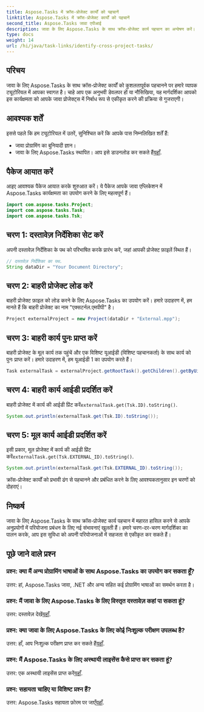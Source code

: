 ```yaml
---
title: Aspose.Tasks में क्रॉस-प्रोजेक्ट कार्यों को पहचानें
linktitle: Aspose.Tasks में क्रॉस-प्रोजेक्ट कार्यों को पहचानें
second_title: Aspose.Tasks जावा एपीआई
description: जावा के लिए Aspose.Tasks के साथ क्रॉस-प्रोजेक्ट कार्य पहचान का अन्वेषण करें। निर्बाध एकीकरण और कुशल प्रबंधन। अब डाउनलोड करो!
type: docs
weight: 14
url: /hi/java/task-links/identify-cross-project-tasks/
---
```

## परिचय
जावा के लिए Aspose.Tasks के साथ क्रॉस-प्रोजेक्ट कार्यों को कुशलतापूर्वक पहचानने पर हमारे व्यापक ट्यूटोरियल में आपका स्वागत है। चाहे आप एक अनुभवी डेवलपर हों या नौसिखिया, यह मार्गदर्शिका आपको इस कार्यक्षमता को आपके जावा प्रोजेक्ट्स में निर्बाध रूप से एकीकृत करने की प्रक्रिया से गुजराएगी।
## आवश्यक शर्तें
इससे पहले कि हम ट्यूटोरियल में उतरें, सुनिश्चित करें कि आपके पास निम्नलिखित शर्तें हैं:
- जावा प्रोग्रामिंग का बुनियादी ज्ञान।
-  जावा के लिए Aspose.Tasks स्थापित। आप इसे डाउनलोड कर सकते हैं[यहाँ](https://releases.aspose.com/tasks/java/).
## पैकेज आयात करें
आइए आवश्यक पैकेज आयात करके शुरुआत करें। ये पैकेज आपके जावा एप्लिकेशन में Aspose.Tasks कार्यक्षमता का उपयोग करने के लिए महत्वपूर्ण हैं।
```java
import com.aspose.tasks.Project;
import com.aspose.tasks.Task;
import com.aspose.tasks.Tsk;
```
## चरण 1: दस्तावेज़ निर्देशिका सेट करें
अपनी दस्तावेज़ निर्देशिका के पथ को परिभाषित करके प्रारंभ करें, जहां आपकी प्रोजेक्ट फ़ाइलें स्थित हैं।
```java
// दस्तावेज़ निर्देशिका का पथ.
String dataDir = "Your Document Directory";
```
## चरण 2: बाहरी प्रोजेक्ट लोड करें
बाहरी प्रोजेक्ट फ़ाइल को लोड करने के लिए Aspose.Tasks का उपयोग करें। हमारे उदाहरण में, हम मानते हैं कि बाहरी प्रोजेक्ट का नाम "एक्सटर्नल.एमपीपी" है।
```java
Project externalProject = new Project(dataDir + "External.mpp");
```
## चरण 3: बाहरी कार्य पुनः प्राप्त करें
बाहरी प्रोजेक्ट के मूल कार्य तक पहुंचें और एक विशिष्ट यूआईडी (विशिष्ट पहचानकर्ता) के साथ कार्य को पुनः प्राप्त करें। हमारे उदाहरण में, हम यूआईडी 1 का उपयोग करते हैं।
```java
Task externalTask = externalProject.getRootTask().getChildren().getByUid(1);
```
## चरण 4: बाहरी कार्य आईडी प्रदर्शित करें
 बाहरी प्रोजेक्ट में कार्य की आईडी प्रिंट करें`externalTask.get(Tsk.ID).toString()`.
```java
System.out.println(externalTask.get(Tsk.ID).toString());
```
## चरण 5: मूल कार्य आईडी प्रदर्शित करें
 इसी प्रकार, मूल प्रोजेक्ट में कार्य की आईडी प्रिंट करें`externalTask.get(Tsk.EXTERNAL_ID).toString()`.
```java
System.out.println(externalTask.get(Tsk.EXTERNAL_ID).toString());
```
क्रॉस-प्रोजेक्ट कार्यों को प्रभावी ढंग से पहचानने और प्रबंधित करने के लिए आवश्यकतानुसार इन चरणों को दोहराएं।
## निष्कर्ष
जावा के लिए Aspose.Tasks के साथ क्रॉस-प्रोजेक्ट कार्य पहचान में महारत हासिल करने से आपके अनुप्रयोगों में परियोजना प्रबंधन के लिए नई संभावनाएं खुलती हैं। हमारे चरण-दर-चरण मार्गदर्शिका का पालन करके, आप इस सुविधा को अपनी परियोजनाओं में सहजता से एकीकृत कर सकते हैं।
## पूछे जाने वाले प्रश्न
### प्रश्न: क्या मैं अन्य प्रोग्रामिंग भाषाओं के साथ Aspose.Tasks का उपयोग कर सकता हूँ?
उत्तर: हां, Aspose.Tasks जावा, .NET और अन्य सहित कई प्रोग्रामिंग भाषाओं का समर्थन करता है।
### प्रश्न: मैं जावा के लिए Aspose.Tasks के लिए विस्तृत दस्तावेज़ कहां पा सकता हूं?
 उत्तर: दस्तावेज़ देखें[यहाँ](https://reference.aspose.com/tasks/java/).
### प्रश्न: क्या जावा के लिए Aspose.Tasks के लिए कोई निःशुल्क परीक्षण उपलब्ध है?
 उत्तर: हाँ, आप निःशुल्क परीक्षण प्राप्त कर सकते हैं[यहाँ](https://releases.aspose.com/).
### प्रश्न: मैं Aspose.Tasks के लिए अस्थायी लाइसेंस कैसे प्राप्त कर सकता हूं?
 उत्तर: एक अस्थायी लाइसेंस प्राप्त करें[यहाँ](https://purchase.aspose.com/temporary-license/).
### प्रश्न: सहायता चाहिए या विशिष्ट प्रश्न हैं?
उत्तर: Aspose.Tasks सहायता फ़ोरम पर जाएँ[यहाँ](https://forum.aspose.com/c/tasks/15).